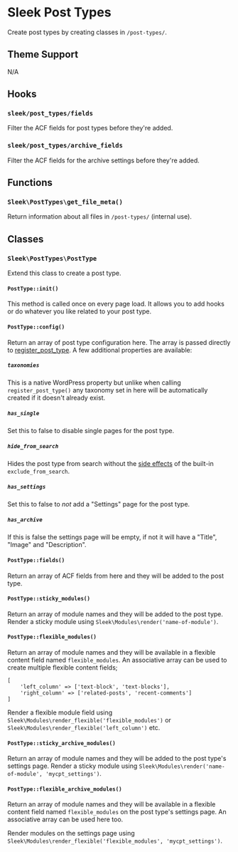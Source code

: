 # Sleek Post Types

Create post types by creating classes in `/post-types/`.

## Theme Support

N/A

## Hooks

### `sleek/post_types/fields`

Filter the ACF fields for post types before they're added.

### `sleek/post_types/archive_fields`

Filter the ACF fields for the archive settings before they're added.

## Functions

### `Sleek\PostTypes\get_file_meta()`

Return information about all files in `/post-types/` (internal use).

## Classes

### `Sleek\PostTypes\PostType`

Extend this class to create a post type.

#### `PostType::init()`

This method is called once on every page load. It allows you to add hooks or do whatever you like related to your post type.

#### `PostType::config()`

Return an array of post type configuration here. The array is passed directly to [register_post_type](https://developer.wordpress.org/reference/functions/register_post_type/). A few additional properties are available:

##### `taxonomies`

This is a native WordPress property but unlike when calling `register_post_type()` any taxonomy set in here will be automatically created if it doesn't already exist.

##### `has_single`

Set this to false to disable single pages for the post type.

##### `hide_from_search`

Hides the post type from search without the [side effects](https://core.trac.wordpress.org/ticket/20234) of the built-in `exclude_from_search`.

##### `has_settings`

Set this to false to _not_ add a "Settings" page for the post type.

##### `has_archive`

If this is false the settings page will be empty, if not it will have a "Title", "Image" and "Description".

#### `PostType::fields()`

Return an array of ACF fields from here and they will be added to the post type.

#### `PostType::sticky_modules()`

Return an array of module names and they will be added to the post type. Render a sticky module using `Sleek\Modules\render('name-of-module')`.

#### `PostType::flexible_modules()`

Return an array of module names and they will be available in a flexible content field named `flexible_modules`. An associative array can be used to create multiple flexible content fields;

```
[
	'left_column' => ['text-block', 'text-blocks'],
	'right_column' => ['related-posts', 'recent-comments']
]
```

Render a flexible module field using `Sleek\Modules\render_flexible('flexible_modules')` or `Sleek\Modules\render_flexible('left_column')` etc.

#### `PostType::sticky_archive_modules()`

Return an array of module names and they will be added to the post type's settings page. Render a sticky module using `Sleek\Modules\render('name-of-module', 'mycpt_settings')`.

#### `PostType::flexible_archive_modules()`

Return an array of module names and they will be available in a flexible content field named `flexible_modules` on the post type's settings page. An associative array can be used here too.

Render modules on the settings page using `Sleek\Modules\render_flexible('flexible_modules', 'mycpt_settings')`.
